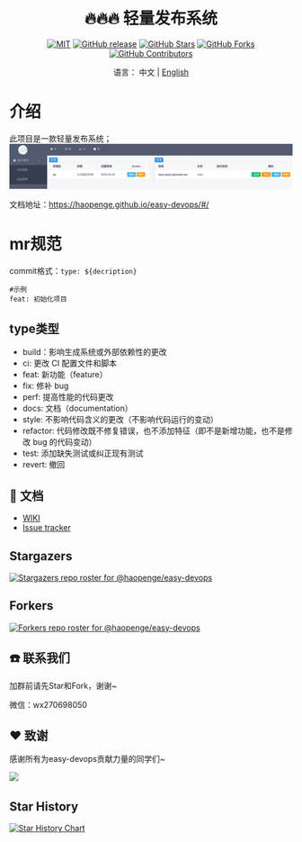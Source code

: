 <div align="center">

<h1 align="center">🔥🔥🔥 轻量发布系统</h1>

<div align="center">

[![MIT](https://img.shields.io/badge/license-MIT-blue.svg)](https://github.com/haopenge/easy-devops/blob/main/LICENSE)
[![GitHub release](https://img.shields.io/github/release/haopenge/easy-devops)](https://github.com/haopenge/easy-devops/releases)
[![GitHub Stars](https://img.shields.io/github/stars/haopenge/easy-devops)](https://github.com/haopenge/easy-devops/stargazers)
[![GitHub Forks](https://img.shields.io/github/forks/haopenge/easy-devops)](https://github.com/haopenge/easy-devops/fork)
[![GitHub Contributors](https://img.shields.io/github/contributors/haopenge/easy-devops)](https://github.com/haopenge/easy-devops/graphs/contributors)

</div>

语言： 中文 | [English](README_CN.md)
</div>


# 介绍

此项目是一款轻量发布系统；
![](docs/img/project.png)

文档地址：https://haopenge.github.io/easy-devops/#/

# mr规范

commit格式：`type: ${decription}`

```
#示例
feat: 初始化项目
```

## type类型

-   build：影响生成系统或外部依赖性的更改
-   ci: 更改 CI 配置文件和脚本
-   feat: 新功能（feature）
-   fix: 修补 bug
-   perf: 提高性能的代码更改
-   docs: 文档（documentation）
-   style: 不影响代码含义的更改（不影响代码运行的变动）
-   refactor: 代码修改既不修复错误，也不添加特征（即不是新增功能，也不是修改 bug 的代码变动）
-   test: 添加缺失测试或纠正现有测试
-   revert: 撤回


## 📑 文档

* <a href="https://github.com/haopenge/easy-devops/wiki">WIKI</a>
* <a href="https://github.com/haopenge/easy-devops/issues">Issue tracker</a>

 ## Stargazers
[![Stargazers repo roster for @haopenge/easy-devops](https://reporoster.com/stars/haopenge/easy-devops)](https://github.com/haopenge/easy-devops/stargazers)

## Forkers
[![Forkers repo roster for @haopenge/easy-devops](https://reporoster.com/forks/haopenge/easy-devops)](https://github.com/haopenge/easy-devops/network/members)

## ☎️ 联系我们

加群前请先Star和Fork，谢谢~

微信：wx270698050



## ❤️ 致谢
感谢所有为easy-devops贡献力量的同学们~

<a href="https://github.com/haopenge/easy-devops/graphs/contributors">
  <img src="https://contrib.rocks/image?repo=haopenge/easy-devops" />
</a>

## Star History

<a href="https://star-history.com/#haopenge/easy-devops&Date">
<picture>
<source media="(prefers-color-scheme: dark)" srcset="https://api.star-history.com/svg?repos=haopenge/easy-devops&type=Date&theme=dark" />
<source media="(prefers-color-scheme: light)" srcset="https://api.star-history.com/svg?repos=haopenge/easy-devops&type=Date" />
<img alt="Star History Chart" src="https://api.star-history.com/svg?repos=haopenge/easy-devops&type=Date" />
</picture>
</a>




